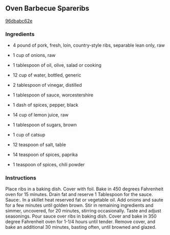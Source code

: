 ## Oven Barbecue Spareribs

[96dbabc62e](http://www.food.com/recipe/oven-barbecue-spareribs-156499)

### Ingredients

 - 4 pound of pork, fresh, loin, country-style ribs, separable lean only, raw

 - 1 cup of onions, raw

 - 1 tablespoon of oil, olive, salad or cooking

 - 12 cup of water, bottled, generic

 - 2 tablespoon of vinegar, distilled

 - 1 tablespoon of sauce, worcestershire

 - 1 dash of spices, pepper, black

 - 14 cup of lemon juice, raw

 - 1 tablespoon of sugars, brown

 - 1 cup of catsup

 - 12 teaspoon of salt, table

 - 14 teaspoon of spices, paprika

 - 1 teaspoon of spices, chili powder

### Instructions

Place ribs in a baking dish. Cover with foil. Bake in 450 degrees Fahrenheit oven for 15 minutes. Drain fat and reserve 1 Tablespoon for the sauce. Sauce:. In a skillet heat reserved fat or vegetable oil. Add onions and saute for a few minutes until golden brown. Stir in remaining ingredients and simmer, uncovered, for 20 minutes, stirring occasionally. Taste and adjust seasonings. Pour sauce over ribs in baking dish. Cover and bake in 350 degree Fahrenheit oven for 1-1/4 hours until tender. Remove cover, and bake an additional 30 minutes, basting often, until browned and glazed.